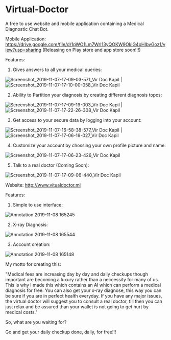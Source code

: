 # Virtual-Doctor
A free to use website and mobile application containing a Medical Diagnostic Chat Bot.

Mobile Application: https://drive.google.com/file/d/1pWO1Lm7WrI13yQOKW9OklG4oHIbvGoz1/view?usp=sharing (Releasing on Play store and app store soon!!!)

Features:

1) Gives answers to all your medical queries:

![Screenshot_2019-11-07-17-09-03-571_Vir Doc Kapil](https://user-images.githubusercontent.com/44964331/68473926-364be380-024a-11ea-8e6f-4a1bb00218e8.jpg)                                                      |                                                                                       ![Screenshot_2019-11-07-17-10-00-058_Vir Doc Kapil](https://user-images.githubusercontent.com/44964331/68473933-3e0b8800-024a-11ea-8fdd-ee002ffcbe85.jpg)


2) Ability to Partition your diagnosis by creating different diagnosis topcs:

![Screenshot_2019-11-07-17-09-19-003_Vir Doc Kapil](https://user-images.githubusercontent.com/44964331/68473969-54194880-024a-11ea-8dd2-2e6fd6995762.jpg) | ![Screenshot_2019-11-07-17-22-26-308_Vir Doc Kapil](https://user-images.githubusercontent.com/44964331/68473975-59769300-024a-11ea-8b1b-e4e02fab5521.jpg)


3) Get access to your secure data by logging into your account:

![Screenshot_2019-11-07-16-58-38-577_Vir Doc Kapil](https://user-images.githubusercontent.com/44964331/68474103-95115d00-024a-11ea-9e56-7daa1d0cca2e.jpg) | ![Screenshot_2019-11-07-17-06-16-027_Vir Doc Kapil](https://user-images.githubusercontent.com/44964331/68474136-aa868700-024a-11ea-8ec3-77ff458d4413.jpg)



4) Customize your account by chossing your own profile picture and name:

![Screenshot_2019-11-07-17-06-23-426_Vir Doc Kapil](https://user-images.githubusercontent.com/44964331/68474154-b5411c00-024a-11ea-8b1d-1391cde66c3e.jpg)



5) Talk to a real doctor (Coming Soon):

![Screenshot_2019-11-07-17-09-06-440_Vir Doc Kapil](https://user-images.githubusercontent.com/44964331/68474167-bf631a80-024a-11ea-8aff-f89bd5a65d13.jpg)







Website: http://www.vitualdoctor.ml

Features:

1) Simple to use interface:

![Annotation 2019-11-08 165245](https://user-images.githubusercontent.com/44964331/68473162-3945d480-0248-11ea-9856-5ada54faf035.png)



2) X-ray Diagnosis:

![Annotation 2019-11-08 165544](https://user-images.githubusercontent.com/44964331/68473314-a78a9700-0248-11ea-865f-eede1e728442.png)



3) Account creation:

![Annotation 2019-11-08 165148](https://user-images.githubusercontent.com/44964331/68473355-c557fc00-0248-11ea-9e83-90022451bb14.png)


My motto for creating this:

"Medical fees are increasing day by day and daily checkups though important are becoming a luxury rather than a neccessity for many of us. This is why I made this which contains an AI which can perform a medical diagnosis for free. You can also get your x-ray diagnose, this way you can be sure if you are in perfect health everyday. If you have any major issues, the virtual doctor will suggest you to consult a real doctor, till then you can just relax and be assured than your wallet is not going to get hurt by medical costs."

So, what are you waiting for?

Go and get your daily checkup done, daily, for free!!!

